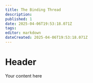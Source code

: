```yaml
---
title: The Binding Thread
description: 
published: 1
date: 2025-04-06T19:53:18.071Z
tags: 
editor: markdown
dateCreated: 2025-04-06T19:53:18.071Z
---
```


# Header
Your content here